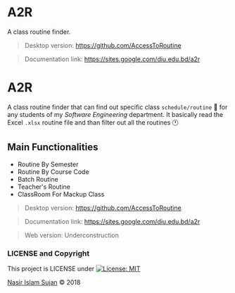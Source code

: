 # A2R
A class routine finder.

> Desktop version:  https://github.com/AccessToRoutine

> Documentation link: https://sites.google.com/diu.edu.bd/a2r

# A2R
A class routine finder that can find out specific class `schedule/routine` :calendar: for any students of my *Software Engineering* department.
It basically read the Excel `.xlsx` routine file and than filter out all the routines :clock1: 

## Main Functionalities
- Routine By Semester
- Routine By Course Code
- Batch Routine
- Teacher's Routine
- ClassRoom For Mackup Class

> Desktop version:  https://github.com/AccessToRoutine

> Documentation link: https://sites.google.com/diu.edu.bd/a2r

> Web version: Underconstruction


### LICENSE and Copyright
This project is LICENSE under [![License: MIT](https://img.shields.io/badge/License-MIT-yellow.svg)](https://opensource.org/licenses/MIT)

<a href="https://github.com/78526Nasir">Nasir Islam Sujan</a> &copy; 2018

